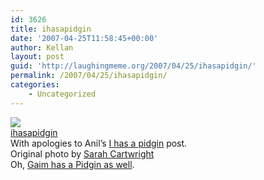 ```yaml
---
id: 3626
title: ihasapidgin
date: '2007-04-25T11:58:45+00:00'
author: Kellan
layout: post
guid: 'http://laughingmeme.org/2007/04/25/ihasapidgin/'
permalink: /2007/04/25/ihasapidgin/
categories:
    - Uncategorized
---
```


[![](http://farm1.static.flickr.com/225/472699541_f5d4768e44.jpg)](http://www.flickr.com/photos/kellan/472699541/ "photo sharing")   
 [ihasapidgin](http://www.flickr.com/photos/kellan/472699541/)   
With apologies to Anil’s [I has a pidgin](http://www.dashes.com/anil/2007/04/23/cats_can_has_gr) post.   
Original photo by [Sarah Cartwright](http://flickr.com/photos/80912889@N00/378665223/)  
Oh, [Gaim has a Pidgin as well](http://www.pidgin.im/index.php?id=177).